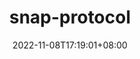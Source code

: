 ---
title: "snap-protocol"
description: eth-protocol-snap
date: 2022-11-08T17:19:01+08:00
image:
math:
license:
hidden: false
comments: true
draft: true
tag:
    - geth
    - ethereum
---